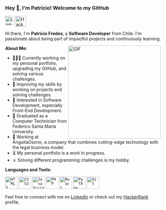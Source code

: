 ### Hey 👋, I'm Patricio! Welcome to my GitHub

<a href="https://www.linkedin.com/in/patriciofredesti/">
  <img align="left" alt="LinkedIn" width="30px" src="https://cdn-icons-png.flaticon.com/512/174/174857.png" />
</a>
<a href="https://www.hackerrank.com/PatoFredesTi">
  <img align="left" alt="Hackerrank" width="35px" src="https://cdn4.iconfinder.com/data/icons/logos-and-brands/512/160_Hackerrank_logo_logos-512.png" />
</a>

<br />
<br />

<div id="content">
  <p>Hi there, I'm <strong>Patricio Fredes</strong>, a <strong>Software Developer</strong> from Chile. I'm passionate about being part of impactful projects and continuously learning.</p>

  <img align="right" alt="GIF" src="https://irfantariq.com/images/banner.gif" width="300"/>

  <p><strong>About Me:</strong></p>

  <ul>
    <li>👨🏽‍💻 Currently working on my personal portfolio, upgrading my GitHub, and solving various challenges.</li>
    <li>🌱 Improving my skills by working on projects and solving challenges.</li>
    <li>🤔 Interested in Software Development, especially Front-End Development.</li>
    <li>💼 Graduated as a Computer Technician from Federico Santa María University.</li>
    <li>🧿 Working at AnguitaOsorio, a company that combines cutting-edge technology with the legal business model.</li>
    <li>⏳ My personal portfolio is a work in progress.</li>
    <li>⚔ Solving different programming challenges is my hobby.</li>
  </ul>

  <p><strong>Languages and Tools:</strong></p>

  <code><img height="40" alt="HTML5" src="https://cdn-icons-png.flaticon.com/512/732/732212.png"></code>
  <code><img height="40" alt="CSS3" src="https://www.seekpng.com/png/full/141-1415372_css3-icon-png.png"></code>
  <code><img height="40" alt="JavaScript" src="https://cdn.iconscout.com/icon/free/png-256/javascript-2752148-2284965.png"></code>
  <code><img height="40" alt="PHP" src="https://cdn-icons-png.flaticon.com/512/5968/5968332.png"></code>
  <code><img height="40" alt="React" src="https://upload.wikimedia.org/wikipedia/commons/thumb/a/a7/React-icon.svg/2300px-React-icon.svg.png"></code>
  <code><img height="40" alt="Python" src="https://cdn-icons-png.flaticon.com/512/5968/5968350.png"></code>
  <code><img height="40" alt="Git" src="https://upload.wikimedia.org/wikipedia/commons/thumb/3/3f/Git_icon.svg/2048px-Git_icon.svg.png"></code>

  <p>Feel free to connect with me on <a href="https://www.linkedin.com/in/patriciofredesti/">LinkedIn</a> or check out my <a href="https://www.hackerrank.com/PatoFredesTi">HackerRank</a> profile.</p>
</div>

